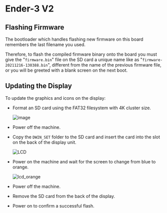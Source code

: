 # Ender-3 V2

## Flashing Firmware

The bootloader which handles flashing new firmware on this board remembers the last filename you used.

Therefore, to flash the compiled firmware binary onto the board you must give the "`firmware.bin`" file on the SD card a unique name like as "`firmware-20211216-130388.bin`", different from the name of the previous firmware file, or you will be greeted with a blank screen on the next boot.

## Updating the Display

To update the graphics and icons on the display:

- Format an SD card using the FAT32 filesystem with 4K cluster size.

  ![image](https://user-images.githubusercontent.com/96027590/146306433-553cd0df-80b2-4e4a-9683-b229fd44ee6b.png)

- Power off the machine.
- Copy the `DWIN_SET` folder to the SD card and insert the card into the slot on the back of the display unit.

  ![LCD](https://user-images.githubusercontent.com/96027590/146306658-913ae79b-578b-4deb-abf5-d3c4d366d74c.png)

- Power on the machine and wait for the screen to change from blue to orange.

  ![lcd_orange](https://user-images.githubusercontent.com/96027590/146307063-43e2b135-a925-4527-bb8d-890f9378dfc2.jpg)

- Power off the machine.
- Remove the SD card from the back of the display.
- Power on to confirm a successful flash.
